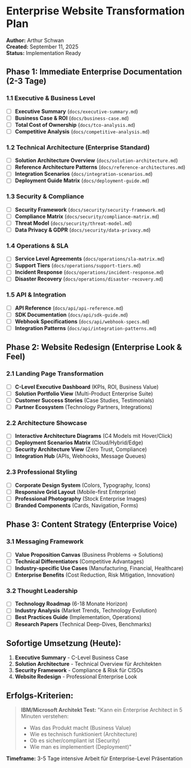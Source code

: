 # Enterprise Website Transformation Plan

**Author:** Arthur Schwan  
**Created:** September 11, 2025  
**Status:** Implementation Ready

## Phase 1: Immediate Enterprise Documentation (2-3 Tage)

### 1.1 Executive & Business Level
- [ ] **Executive Summary** (`docs/executive-summary.md`)
- [ ] **Business Case & ROI** (`docs/business-case.md`) 
- [ ] **Total Cost of Ownership** (`docs/tco-analysis.md`)
- [ ] **Competitive Analysis** (`docs/competitive-analysis.md`)

### 1.2 Technical Architecture (Enterprise Standard)
- [ ] **Solution Architecture Overview** (`docs/solution-architecture.md`)
- [ ] **Reference Architecture Patterns** (`docs/reference-architectures.md`)
- [ ] **Integration Scenarios** (`docs/integration-scenarios.md`)
- [ ] **Deployment Guide Matrix** (`docs/deployment-guide.md`)

### 1.3 Security & Compliance
- [ ] **Security Framework** (`docs/security/security-framework.md`)
- [ ] **Compliance Matrix** (`docs/security/compliance-matrix.md`)
- [ ] **Threat Model** (`docs/security/threat-model.md`)
- [ ] **Data Privacy & GDPR** (`docs/security/data-privacy.md`)

### 1.4 Operations & SLA
- [ ] **Service Level Agreements** (`docs/operations/sla-matrix.md`)
- [ ] **Support Tiers** (`docs/operations/support-tiers.md`)
- [ ] **Incident Response** (`docs/operations/incident-response.md`)
- [ ] **Disaster Recovery** (`docs/operations/disaster-recovery.md`)

### 1.5 API & Integration
- [ ] **API Reference** (`docs/api/api-reference.md`)
- [ ] **SDK Documentation** (`docs/api/sdk-guide.md`)
- [ ] **Webhook Specifications** (`docs/api/webhook-specs.md`)
- [ ] **Integration Patterns** (`docs/api/integration-patterns.md`)

## Phase 2: Website Redesign (Enterprise Look & Feel)

### 2.1 Landing Page Transformation
- [ ] **C-Level Executive Dashboard** (KPIs, ROI, Business Value)
- [ ] **Solution Portfolio View** (Multi-Product Enterprise Suite)
- [ ] **Customer Success Stories** (Case Studies, Testimonials)
- [ ] **Partner Ecosystem** (Technology Partners, Integrations)

### 2.2 Architecture Showcase
- [ ] **Interactive Architecture Diagrams** (C4 Models mit Hover/Click)
- [ ] **Deployment Scenarios Matrix** (Cloud/Hybrid/Edge)
- [ ] **Security Architecture View** (Zero Trust, Compliance)
- [ ] **Integration Hub** (APIs, Webhooks, Message Queues)

### 2.3 Professional Styling
- [ ] **Corporate Design System** (Colors, Typography, Icons)
- [ ] **Responsive Grid Layout** (Mobile-first Enterprise)
- [ ] **Professional Photography** (Stock Enterprise Images)
- [ ] **Branded Components** (Cards, Navigation, Forms)

## Phase 3: Content Strategy (Enterprise Voice)

### 3.1 Messaging Framework
- [ ] **Value Proposition Canvas** (Business Problems → Solutions)
- [ ] **Technical Differentiators** (Competitive Advantages)
- [ ] **Industry-specific Use Cases** (Manufacturing, Financial, Healthcare)
- [ ] **Enterprise Benefits** (Cost Reduction, Risk Mitigation, Innovation)

### 3.2 Thought Leadership
- [ ] **Technology Roadmap** (6-18 Monate Horizon)
- [ ] **Industry Analysis** (Market Trends, Technology Evolution)
- [ ] **Best Practices Guide** (Implementation, Operations)
- [ ] **Research Papers** (Technical Deep-Dives, Benchmarks)

## Sofortige Umsetzung (Heute):

1. **Executive Summary** - C-Level Business Case
2. **Solution Architecture** - Technical Overview für Architekten  
3. **Security Framework** - Compliance & Risk für CISOs
4. **Website Redesign** - Professional Enterprise Look

## Erfolgs-Kriterien:

> **IBM/Microsoft Architekt Test:**
> "Kann ein Enterprise Architect in 5 Minuten verstehen:
> - Was das Produkt macht (Business Value)
> - Wie es technisch funktioniert (Architecture)  
> - Ob es sicher/compliant ist (Security)
> - Wie man es implementiert (Deployment)"

**Timeframe:** 3-5 Tage intensive Arbeit für Enterprise-Level Präsentation
